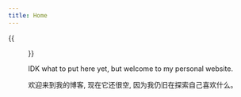 ```yaml
---
title: Home
---
```


{{<figure src="https://avatars.githubusercontent.com/u/34646393?s=400&u=442d62618e7511def7dcb63b50bc59ccdf69ffa0&v=4" title="This is me, which is me (我就是我，不一样的烟火)" width="200">}}

IDK what to put here yet, but welcome to my personal website.

欢迎来到我的博客, 现在它还很空, 因为我仍旧在探索自己喜欢什么。
